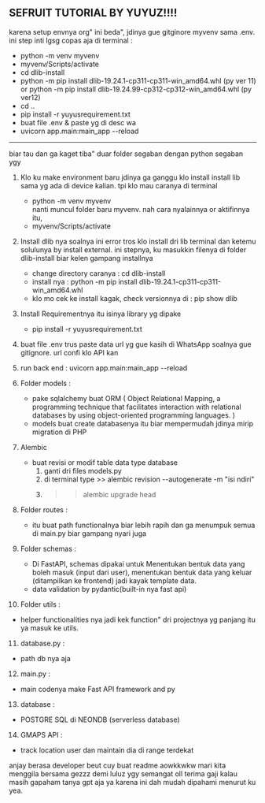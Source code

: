 SEFRUIT TUTORIAL BY YUYUZ!!!!
---------------------------------------------------------------------------------------------------------------------------------------------------------
karena setup envnya org" ini beda", jdinya gue gitginore myvenv sama .env. ini step inti lgsg copas aja di terminal :
- python -m venv myvenv 
- myvenv/Scripts/activate 
- cd dlib-install
- python -m pip install dlib-19.24.1-cp311-cp311-win_amd64.whl (py ver 11) or python -m pip install dlib-19.24.99-cp312-cp312-win_amd64.whl (py ver12)
- cd ..
- pip install -r yuyusrequirement.txt
- buat file .env & paste yg di desc wa
- uvicorn app.main:main_app --reload
---------------------------------------------------------------------------------------------------------------------------------------------------------
biar tau dan ga kaget tiba" duar folder segaban dengan python segaban ygy 

1. Klo ku make environment baru jdinya ga ganggu klo install install lib sama yg ada di device kalian. tpi klo mau caranya di terminal
   - python -m venv myvenv  
   nanti muncul folder baru myvenv. nah cara nyalainnya or aktifinnya itu, 
   - myvenv/Scripts/activate 

2. Install dlib nya soalnya ini error tros klo install dri lib terminal dan ketemu solulunya by install external. ini stepnya, ku masukkin filenya di folder dlib-install biar kelen gampang installnya
   - change directory caranya : cd dlib-install
   - install nya : python -m pip install dlib-19.24.1-cp311-cp311-win_amd64.whl
   - klo mo cek ke install kagak, check versionnya di :  pip show dlib   

3. Install Requirementnya itu isinya library yg dipake
   - pip install -r yuyusrequirement.txt

4. buat file .env trus paste data url yg gue kasih di WhatsApp soalnya gue gitignore. url confi klo API kan

5. run back end : uvicorn app.main:main_app --reload 

6. Folder models :
   - pake sqlalchemy buat ORM ( Object Relational Mapping, a programming technique that facilitates interaction with relational databases by using object-oriented programming languages. ) 
   - models buat create databasenya itu biar mempermudah jdinya mirip migration di PHP

7. Alembic
   - buat revisi or modif table data type database
     1. ganti dri files models.py 
     2. di terminal type >> alembic revision --autogenerate -m "isi ndiri"
     3. >> alembic upgrade head

8. Folder routes :
   - itu buat path functionalnya biar lebih rapih dan ga menumpuk semua di main.py biar gampang nyari juga

9. Folder schemas :
   - Di FastAPI, schemas dipakai untuk Menentukan bentuk data yang boleh masuk (input dari user), menentukan bentuk data yang keluar (ditampilkan ke frontend) jadi kayak template data.
   - data validation by pydantic(built-in nya fast api)

10. Folder utils :
   - helper functionalities nya jadi kek function" dri projectnya yg panjang itu ya masuk ke utils.

11. database.py :
   - path db nya aja

12. main.py :
   - main codenya make Fast API framework and py

13. database : 
   - POSTGRE SQL di NEONDB (serverless database)

14. GMAPS API : 
   - track location user dan maintain dia di range terdekat

anjay berasa developer beut cuy buat readme aowkkwkw mari kita menggila bersama gezzz demi luluz ygy semangat oll terima gaji kalau masih gapaham tanya gpt aja ya karena ini dah mudah dipahami menurut ku yea.